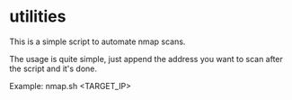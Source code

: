 # utilities
This is a simple script to automate nmap scans.

The usage is quite simple, just append the address you want to scan after the script and it's done.

Example: nmap.sh <TARGET_IP>
